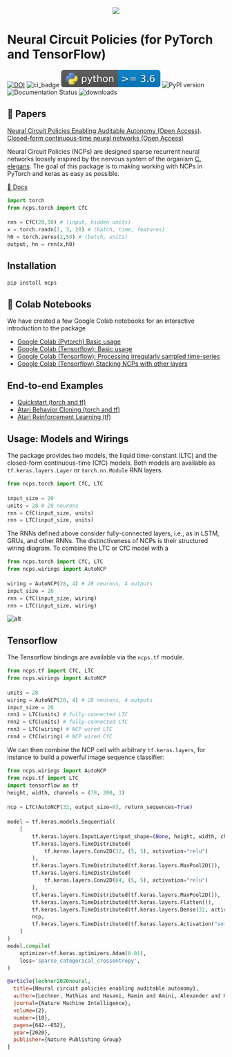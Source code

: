 <div align="center"><img src="https://raw.githubusercontent.com/mlech26l/ncps/master/docs/img/banner.png" width="800"/></div>

# Neural Circuit Policies (for PyTorch and TensorFlow)

[![DOI](https://zenodo.org/badge/290199641.svg)](https://zenodo.org/badge/latestdoi/290199641)
![ci_badge](https://github.com/mlech26l/ncps/actions/workflows/python-test.yml/badge.svg) 
![pyversion](misc/pybadge.svg)
![PyPI version](https://img.shields.io/pypi/v/ncps)
![Documentation Status](https://readthedocs.org/projects/ncps/badge/?version=latest)
![downloads](https://img.shields.io/pypi/dm/ncps)

## 📜 Papers

[Neural Circuit Policies Enabling Auditable Autonomy (Open Access)](https://publik.tuwien.ac.at/files/publik_292280.pdf).  
[Closed-form continuous-time neural networks (Open Access)](https://www.nature.com/articles/s42256-022-00556-7)

Neural Circuit Policies (NCPs) are designed sparse recurrent neural networks loosely inspired by the nervous system of the organism [C. elegans](http://www.wormbook.org/chapters/www_celegansintro/celegansintro.html). 
The goal of this package is to making working with NCPs in PyTorch and keras as easy as possible.

[📖 Docs](https://ncps.readthedocs.io/en/latest/index.html)

```python
import torch
from ncps.torch import CfC

rnn = CfC(20,50) # (input, hidden units)
x = torch.randn(2, 3, 20) # (batch, time, features)
h0 = torch.zeros(2,50) # (batch, units)
output, hn = rnn(x,h0)
```


## Installation

```bash
pip install ncps
```

## 🔖 Colab Notebooks

We have created a few Google Colab notebooks for an interactive introduction to the package

- [Google Colab (Pytorch) Basic usage](https://colab.research.google.com/drive/1VWoGcpyqGvrUOUzH7ccppE__m-n1cAiI?usp=sharing)
- [Google Colab (Tensorflow): Basic usage](https://colab.research.google.com/drive/1IvVXVSC7zZPo5w-PfL3mk1MC3PIPw7Vs?usp=sharing)
- [Google Colab (Tensorflow): Processing irregularly sampled time-series](https://colab.research.google.com/drive/1wBojTMMMVWl2WbF6hASbST1-XhK_xs5u?usp=sharing)
- [Google Colab (Tensorflow) Stacking NCPs with other layers](https://colab.research.google.com/drive/1-mZunxqVkfZVBXNPG0kTSKUNQUSdZiBI?usp=sharing)

## End-to-end Examples

- [Quickstart (torch and tf)](https://ncps.readthedocs.io/en/latest/quickstart.html)
- [Atari Behavior Cloning (torch and tf)](https://ncps.readthedocs.io/en/latest/examples/atari_bc.html)
- [Atari Reinforcement Learning (tf)](https://ncps.readthedocs.io/en/latest/examples/atari_ppo.html)

## Usage: Models and Wirings

The package provides two models, the liquid time-constant (LTC) and the closed-form continuous-time (CfC) models.
Both models are available as ```tf.keras.layers.Layer``` or ```torch.nn.Module``` RNN layers.

```python
from ncps.torch import CfC, LTC

input_size = 20
units = 28 # 28 neurons
rnn = CfC(input_size, units)
rnn = LTC(input_size, units)
```

The RNNs defined above consider fully-connected layers, i.e., as in LSTM, GRUs, and other RNNs.
The distinctiveness of NCPs is their structured wiring diagram. 
To combine the LTC or CfC model with a 

```python
from ncps.torch import CfC, LTC
from ncps.wirings import AutoNCP

wiring = AutoNCP(28, 4) # 28 neurons, 4 outputs
input_size = 20
rnn = CfC(input_size, wiring)
rnn = LTC(input_size, wiring)
```

![alt](https://github.com/mlech26l/ncps/raw/master/docs/img/things.png)

## Tensorflow

The Tensorflow bindings are available via the ```ncps.tf``` module.

```python
from ncps.tf import CfC, LTC
from ncps.wirings import AutoNCP

units = 28
wiring = AutoNCP(28, 4) # 28 neurons, 4 outputs
input_size = 20
rnn1 = LTC(units) # fully-connected LTC
rnn2 = CfC(units) # fully-connected CfC
rnn3 = LTC(wiring) # NCP wired LTC
rnn4 = CfC(wiring) # NCP wired CfC
```

We can then combine the NCP cell with arbitrary ```tf.keras.layers```, for instance to build a powerful image sequence classifier:

```python
from ncps.wirings import AutoNCP
from ncps.tf import LTC
import tensorflow as tf
height, width, channels = (78, 200, 3)

ncp = LTC(AutoNCP(32, output_size=8), return_sequences=True)

model = tf.keras.models.Sequential(
    [
        tf.keras.layers.InputLayer(input_shape=(None, height, width, channels)),
        tf.keras.layers.TimeDistributed(
            tf.keras.layers.Conv2D(32, (5, 5), activation="relu")
        ),
        tf.keras.layers.TimeDistributed(tf.keras.layers.MaxPool2D()),
        tf.keras.layers.TimeDistributed(
            tf.keras.layers.Conv2D(64, (5, 5), activation="relu")
        ),
        tf.keras.layers.TimeDistributed(tf.keras.layers.MaxPool2D()),
        tf.keras.layers.TimeDistributed(tf.keras.layers.Flatten()),
        tf.keras.layers.TimeDistributed(tf.keras.layers.Dense(32, activation="relu")),
        ncp,
        tf.keras.layers.TimeDistributed(tf.keras.layers.Activation("softmax")),
    ]
)
model.compile(
    optimizer=tf.keras.optimizers.Adam(0.01),
    loss='sparse_categorical_crossentropy',
)
```

```bib
@article{lechner2020neural,
  title={Neural circuit policies enabling auditable autonomy},
  author={Lechner, Mathias and Hasani, Ramin and Amini, Alexander and Henzinger, Thomas A and Rus, Daniela and Grosu, Radu},
  journal={Nature Machine Intelligence},
  volume={2},
  number={10},
  pages={642--652},
  year={2020},
  publisher={Nature Publishing Group}
}
```
